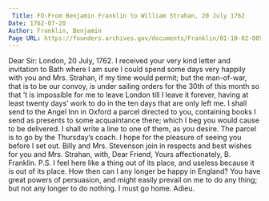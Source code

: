 ```yaml
---
 Title: FO-From Benjamin Franklin to William Strahan, 20 July 1762
Date: 1762-07-20
Author: Franklin, Benjamin
Page URL: https://founders.archives.gov/documents/Franklin/01-10-02-0059
---
```


Dear Sir:
London, 20 July, 1762.
I received your very kind letter and invitation to Bath where I am sure I could spend some days very happily with you and Mrs. Strahan, if my time would permit; but the man-of-war, that is to be our convoy, is under sailing orders for the 30th of this month so that ’t is impossible for me to leave London till I leave it forever, having at least twenty days’ work to do in the ten days that are only left me.
I shall send to the Angel Inn in Oxford a parcel directed to you, containing books I send as presents to some acquaintance there; which I beg you would cause to be delivered. I shall write a line to one of them, as you desire. The parcel is to go by the Thursday’s coach.
I hope for the pleasure of seeing you before I set out. Billy and Mrs. Stevenson join in respects and best wishes for you and Mrs. Strahan, with, Dear Friend, Yours affectionately,
B. Franklin.
P.S. I feel here like a thing out of its place, and useless because it is out of its place. How then can I any longer be happy in England? You have great powers of persuasion, and might easily prevail on me to do any thing; but not any longer to do nothing. I must go home. Adieu.

